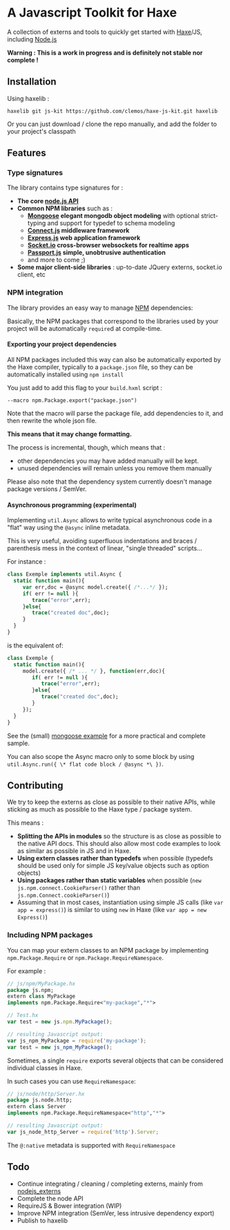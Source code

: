 # A Javascript Toolkit for Haxe

A collection of externs and tools to quickly get started with [Haxe](http://www.haxe.org)/JS, including [Node.js](http://nodejs.org)

**Warning : This is a work in progress and is definitely not stable nor complete !**

## Installation

Using haxelib :
```
haxelib git js-kit https://github.com/clemos/haxe-js-kit.git haxelib
```
Or you can just download / clone the repo manually, and add the folder to your project's classpath

## Features

### Type signatures

The library contains type signatures for :

* **The core [node.js API](http://nodejs.org/api/)**
* **Common NPM libraries** such as :
	* **[Mongoose](http://mongoosejs.com/) elegant mongodb object modeling** with optional strict-typing and support for typedef to schema modeling
	* **[Connect.js](http://www.senchalabs.org/connect/) middleware framework**
	* **[Express.js](http://expressjs.com/) web application framework**
	* **[Socket.io](http://socket.io/) cross-browser websockets for realtime apps**
	* **[Passport.js](http://passportjs.org/) simple, unobtrusive authentication**
	* and more to come ;)
* **Some major client-side libraries** : up-to-date JQuery externs, socket.io client, etc

### NPM integration

The library provides an easy way to manage [NPM](https://npmjs.org/) dependencies: 

Basically, the NPM packages that correspond to the libraries used by your project will be automatically `require`d at compile-time.

#### Exporting your project dependencies

All NPM packages included this way can also be automatically exported by the Haxe compiler, typically to a ``package.json`` file, 
so they can be automatically installed using ``npm install``

You just add to add this flag to your ``build.hxml`` script :
```
--macro npm.Package.export("package.json")
```

Note that the macro will parse the package file, 
add dependencies to it, 
and then rewrite the whole json file.

**This means that it may change formatting.**

The process is incremental, though, which means that :

* other dependencies you may have added manually will be kept.
* unused dependencies will remain unless you remove them manually

Please also note that the dependency system currently doesn't manage package versions / SemVer.

#### Asynchronous programming (experimental)

Implementing `util.Async` allows to write typical asynchronous code in a "flat" way using the `@async` inline metadata.

This is very useful, avoiding superfluous indentations and braces / parenthesis mess 
in the context of linear, "single threaded" scripts...

For instance :

```haxe
class Exemple implements util.Async {
  static function main(){
     var err,doc = @async model.create({ /*...*/ });
     if( err != null ){
        trace("error",err);  
     }else{
        trace("created doc",doc);
     }
  }
}
```

is the equivalent of:

```haxe
class Exemple {
  static function main(){
     model.create({ /* ... */ }, function(err,doc){
     	if( err != null ){
           trace("error",err);  
        }else{
           trace("created doc",doc);
        }
     });
  }
}
```

See the (small) [mongoose example](https://github.com/clemos/haxe-js-kit/blob/master/test/Mongoose.hx) for a more practical and complete sample.

You can also scope the Async macro only to some block by using `util.Async.run({ \* flat code block / @async *\ })`.

## Contributing

We try to keep the externs as close as possible to their native APIs, 
while sticking as much as possible to the Haxe type / package system.

This means :
* **Splitting the APIs in modules** so the structure is as close as possible to the native API docs.
  This should also allow most code examples to look as similar as possible in JS and in Haxe.
* **Using extern classes rather than typedefs** when possible 
  (typedefs should be used only for simple JS key/value objects such as option objects)
* **Using packages rather than static variables** when possible 
  (``new js.npm.connect.CookieParser()`` rather than ``js.npm.Connect.cookieParser()``)
* Assuming that in most cases, instantiation using simple JS calls (like ``var app = express()``) 
  is similar to using ``new`` in Haxe (like ``var app = new Express()``)

### Including NPM packages

You can map your extern classes to an NPM package by implementing `npm.Package.Require` or `npm.Package.RequireNamespace`.

For example :
```haxe
// js/npm/MyPackage.hx
package js.npm;
extern class MyPackage
implements npm.Package.Require<"my-package","*">
```
```js
// Test.hx
var test = new js.npm.MyPackage();
```
```js
// resulting Javascript output:
var js_npm_MyPackage = require('my-package');
var test = new js_npm_MyPackage();
```

Sometimes, a single ``require`` exports several objects that can be considered individual classes in Haxe.

In such cases you can use ``RequireNamespace``:
```haxe
// js/node/http/Server.hx
package js.node.http;
extern class Server
implements npm.Package.RequireNamespace<"http","*">
```
```js
// resulting Javascript output:
var js_node_http_Server = require('http').Server;
```

The `@:native` metadata is supported with `RequireNamespace`


## Todo

* Continue integrating / cleaning / completing externs, mainly from [nodejs_externs](https://github.com/dionjwa/nodejs_externs)
* Complete the node API
* RequireJS & Bower integration (WIP)
* Improve NPM integration (SemVer, less intrusive dependency export)
* Publish to haxelib

